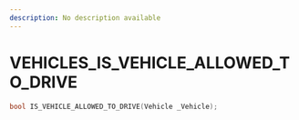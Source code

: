 ```yaml
---
description: No description available 
---
```


# VEHICLES\_IS_VEHICLE_ALLOWED_TO_DRIVE

```cpp
bool IS_VEHICLE_ALLOWED_TO_DRIVE(Vehicle _Vehicle);
```